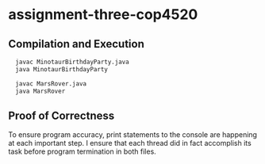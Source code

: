 # assignment-three-cop4520

## Compilation and Execution
```bash 
  javac MinotaurBirthdayParty.java
  java MinotaurBirthdayParty
```

```bash 
  javac MarsRover.java
  java MarsRover
```


## Proof of Correctness
To ensure program accuracy, print statements to the console are happening at each important step. I ensure that each thread did in fact accomplish its task before program termination in both files.



